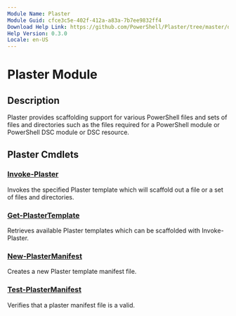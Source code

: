 ```yaml
---
Module Name: Plaster
Module Guid: cfce3c5e-402f-412a-a83a-7b7ee9832ff4
Download Help Link: https://github.com/PowerShell/Plaster/tree/master/docs
Help Version: 0.3.0
Locale: en-US
---
```


# Plaster Module
## Description
Plaster provides scaffolding support for various PowerShell files and
sets of files and directories such as the files required for a PowerShell module or
PowerShell DSC module or DSC resource.

## Plaster Cmdlets
### [Invoke-Plaster](Invoke-Plaster.md)
Invokes the specified Plaster template which will scaffold out a file or a set of files and directories.

### [Get-PlasterTemplate](Get-PlasterTemplate.md)
Retrieves available Plaster templates which can be scaffolded with Invoke-Plaster.

### [New-PlasterManifest](New-PlasterManifest.md)
Creates a new Plaster template manifest file.

### [Test-PlasterManifest](Test-PlasterManifest.md)
Verifies that a plaster manifest file is a valid.
